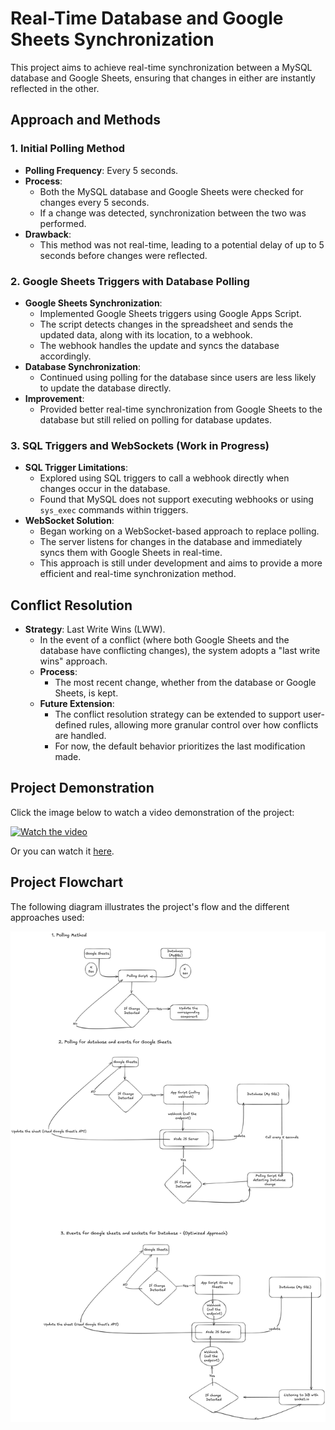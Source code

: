 # Real-Time Database and Google Sheets Synchronization

This project aims to achieve real-time synchronization between a MySQL database and Google Sheets, ensuring that changes in either are instantly reflected in the other.

## Approach and Methods

### 1. Initial Polling Method
- **Polling Frequency**: Every 5 seconds.
- **Process**:
  - Both the MySQL database and Google Sheets were checked for changes every 5 seconds.
  - If a change was detected, synchronization between the two was performed.
- **Drawback**:
  - This method was not real-time, leading to a potential delay of up to 5 seconds before changes were reflected.

### 2. Google Sheets Triggers with Database Polling
- **Google Sheets Synchronization**:
  - Implemented Google Sheets triggers using Google Apps Script.
  - The script detects changes in the spreadsheet and sends the updated data, along with its location, to a webhook.
  - The webhook handles the update and syncs the database accordingly.
- **Database Synchronization**:
  - Continued using polling for the database since users are less likely to update the database directly.
- **Improvement**:
  - Provided better real-time synchronization from Google Sheets to the database but still relied on polling for database updates.

### 3. SQL Triggers and WebSockets (Work in Progress)
- **SQL Trigger Limitations**:
  - Explored using SQL triggers to call a webhook directly when changes occur in the database.
  - Found that MySQL does not support executing webhooks or using `sys_exec` commands within triggers.
- **WebSocket Solution**:
  - Began working on a WebSocket-based approach to replace polling.
  - The server listens for changes in the database and immediately syncs them with Google Sheets in real-time.
  - This approach is still under development and aims to provide a more efficient and real-time synchronization method.

## Conflict Resolution

- **Strategy**: Last Write Wins (LWW).
  - In the event of a conflict (where both Google Sheets and the database have conflicting changes), the system adopts a "last write wins" approach.
  - **Process**:
    - The most recent change, whether from the database or Google Sheets, is kept.
  - **Future Extension**:
    - The conflict resolution strategy can be extended to support user-defined rules, allowing more granular control over how conflicts are handled.
    - For now, the default behavior prioritizes the last modification made.

 ## Project Demonstration

Click the image below to watch a video demonstration of the project:

[![Watch the video](https://blog.coupler.io/wp-content/uploads/2021/07/coupler.io_.png)](https://youtu.be/XHp7zejJcAs)

Or you can watch it [here](https://youtu.be/XHp7zejJcAs).

## Project Flowchart

The following diagram illustrates the project's flow and the different approaches used:

![Project Flowchart](https://raw.githubusercontent.com/jhaashutosh/google-sheets-sync/master/project_assets/sync_sheet_db.png)